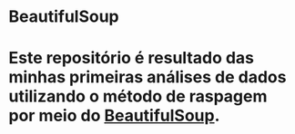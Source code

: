 # BeautifulSoup

<h1>
Este repositório é resultado das minhas primeiras análises de dados utilizando o método de raspagem por meio do <a href="https://www.crummy.com/software/BeautifulSoup/bs4/doc/">BeautifulSoup</a>.
</h1>
